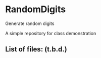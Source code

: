 # RandomDigits
Generate random digits

A simple repository for class demonstration

## List of files: (t.b.d.)
